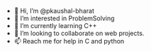 - 👋 Hi, I’m @pkaushal-bharat
- 👀 I’m interested in ProblemSolving
- 🌱 I’m currently learning C++
- 💞️ I’m looking to collaborate on web projects.
- 📫 Reach me for help in C and python

<!---
pkaushal-bharat/pkaushal-bharat is a ✨ special ✨ repository because its `README.md` (this file) appears on your GitHub profile.
You can click the Preview link to take a look at your changes.
--->
